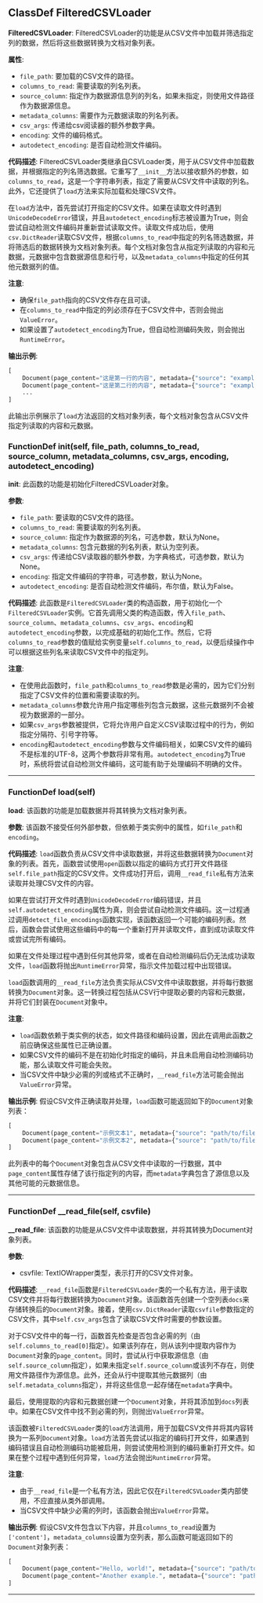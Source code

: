 ## ClassDef FilteredCSVLoader
**FilteredCSVLoader**: FilteredCSVLoader的功能是从CSV文件中加载并筛选指定列的数据，然后将这些数据转换为文档对象列表。

**属性**:
- `file_path`: 要加载的CSV文件的路径。
- `columns_to_read`: 需要读取的列名列表。
- `source_column`: 指定作为数据源信息列的列名，如果未指定，则使用文件路径作为数据源信息。
- `metadata_columns`: 需要作为元数据读取的列名列表。
- `csv_args`: 传递给csv阅读器的额外参数字典。
- `encoding`: 文件的编码格式。
- `autodetect_encoding`: 是否自动检测文件编码。

**代码描述**:
FilteredCSVLoader类继承自CSVLoader类，用于从CSV文件中加载数据，并根据指定的列名筛选数据。它重写了`__init__`方法以接收额外的参数，如`columns_to_read`，这是一个字符串列表，指定了需要从CSV文件中读取的列名。此外，它还提供了`load`方法来实际加载和处理CSV文件。

在`load`方法中，首先尝试打开指定的CSV文件。如果在读取文件时遇到`UnicodeDecodeError`错误，并且`autodetect_encoding`标志被设置为True，则会尝试自动检测文件编码并重新尝试读取文件。读取文件成功后，使用`csv.DictReader`读取CSV文件，根据`columns_to_read`中指定的列名筛选数据，并将筛选后的数据转换为文档对象列表。每个文档对象包含从指定列读取的内容和元数据，元数据中包含数据源信息和行号，以及`metadata_columns`中指定的任何其他元数据列的值。

**注意**:
- 确保`file_path`指向的CSV文件存在且可读。
- 在`columns_to_read`中指定的列必须存在于CSV文件中，否则会抛出`ValueError`。
- 如果设置了`autodetect_encoding`为True，但自动检测编码失败，则会抛出`RuntimeError`。

**输出示例**:
```python
[
    Document(page_content="这是第一行的内容", metadata={"source": "example.csv", "row": 0, "其他元数据列名": "值"}),
    Document(page_content="这是第二行的内容", metadata={"source": "example.csv", "row": 1, "其他元数据列名": "值"}),
    ...
]
```
此输出示例展示了`load`方法返回的文档对象列表，每个文档对象包含从CSV文件指定列读取的内容和元数据。
### FunctionDef __init__(self, file_path, columns_to_read, source_column, metadata_columns, csv_args, encoding, autodetect_encoding)
**__init__**: 此函数的功能是初始化FilteredCSVLoader对象。

**参数**:
- `file_path`: 要读取的CSV文件的路径。
- `columns_to_read`: 需要读取的列名列表。
- `source_column`: 指定作为数据源的列名，可选参数，默认为None。
- `metadata_columns`: 包含元数据的列名列表，默认为空列表。
- `csv_args`: 传递给CSV读取器的额外参数，为字典格式，可选参数，默认为None。
- `encoding`: 指定文件编码的字符串，可选参数，默认为None。
- `autodetect_encoding`: 是否自动检测文件编码，布尔值，默认为False。

**代码描述**:
此函数是`FilteredCSVLoader`类的构造函数，用于初始化一个`FilteredCSVLoader`实例。它首先调用父类的构造函数，传入`file_path`、`source_column`、`metadata_columns`、`csv_args`、`encoding`和`autodetect_encoding`参数，以完成基础的初始化工作。然后，它将`columns_to_read`参数的值赋给实例变量`self.columns_to_read`，以便后续操作中可以根据这些列名来读取CSV文件中的指定列。

**注意**:
- 在使用此函数时，`file_path`和`columns_to_read`参数是必需的，因为它们分别指定了CSV文件的位置和需要读取的列。
- `metadata_columns`参数允许用户指定哪些列包含元数据，这些元数据列不会被视为数据源的一部分。
- 如果`csv_args`参数被提供，它将允许用户自定义CSV读取过程中的行为，例如指定分隔符、引号字符等。
- `encoding`和`autodetect_encoding`参数与文件编码相关，如果CSV文件的编码不是标准的UTF-8，这两个参数将非常有用。`autodetect_encoding`为True时，系统将尝试自动检测文件编码，这可能有助于处理编码不明确的文件。
***
### FunctionDef load(self)
**load**: 该函数的功能是加载数据并将其转换为文档对象列表。

**参数**: 该函数不接受任何外部参数，但依赖于类实例中的属性，如`file_path`和`encoding`。

**代码描述**: `load`函数负责从CSV文件中读取数据，并将这些数据转换为`Document`对象的列表。首先，函数尝试使用`open`函数以指定的编码方式打开文件路径`self.file_path`指定的CSV文件。文件成功打开后，调用`__read_file`私有方法来读取并处理CSV文件的内容。

如果在尝试打开文件时遇到`UnicodeDecodeError`编码错误，并且`self.autodetect_encoding`属性为真，则会尝试自动检测文件编码。这一过程通过调用`detect_file_encodings`函数实现，该函数返回一个可能的编码列表。然后，函数会尝试使用这些编码中的每一个重新打开并读取文件，直到成功读取文件或尝试完所有编码。

如果在文件处理过程中遇到任何其他异常，或者在自动检测编码后仍无法成功读取文件，`load`函数将抛出`RuntimeError`异常，指示文件加载过程中出现错误。

`load`函数调用的`__read_file`方法负责实际从CSV文件中读取数据，并将每行数据转换为`Document`对象。这一转换过程包括从CSV行中提取必要的内容和元数据，并将它们封装在`Document`对象中。

**注意**: 
- `load`函数依赖于类实例的状态，如文件路径和编码设置，因此在调用此函数之前应确保这些属性已正确设置。
- 如果CSV文件的编码不是在初始化时指定的编码，并且未启用自动检测编码功能，那么读取文件可能会失败。
- 当CSV文件中缺少必需的列或格式不正确时，`__read_file`方法可能会抛出`ValueError`异常。

**输出示例**: 假设CSV文件正确读取并处理，`load`函数可能返回如下的`Document`对象列表：
```python
[
    Document(page_content="示例文本1", metadata={"source": "path/to/file.csv", "row": 0, "其他元数据": "值"}),
    Document(page_content="示例文本2", metadata={"source": "path/to/file.csv", "row": 1, "其他元数据": "值"})
]
```
此列表中的每个`Document`对象包含从CSV文件中读取的一行数据，其中`page_content`属性存储了该行指定列的内容，而`metadata`字典包含了源信息以及其他可能的元数据信息。
***
### FunctionDef __read_file(self, csvfile)
**__read_file**: 该函数的功能是从CSV文件中读取数据，并将其转换为Document对象列表。

**参数**:
- csvfile: TextIOWrapper类型，表示打开的CSV文件对象。

**代码描述**:
`__read_file`函数是`FilteredCSVLoader`类的一个私有方法，用于读取CSV文件并将每行数据转换为`Document`对象。该函数首先创建一个空列表`docs`来存储转换后的`Document`对象。接着，使用`csv.DictReader`读取`csvfile`参数指定的CSV文件，其中`self.csv_args`包含了读取CSV文件时需要的参数设置。

对于CSV文件中的每一行，函数首先检查是否包含必需的列（由`self.columns_to_read[0]`指定）。如果该列存在，则从该列中提取内容作为`Document`对象的`page_content`。同时，尝试从行中获取源信息（由`self.source_column`指定），如果未指定`self.source_column`或该列不存在，则使用文件路径作为源信息。此外，还会从行中提取其他元数据列（由`self.metadata_columns`指定），并将这些信息一起存储在`metadata`字典中。

最后，使用提取的内容和元数据创建一个`Document`对象，并将其添加到`docs`列表中。如果在CSV文件中找不到必需的列，则抛出`ValueError`异常。

该函数被`FilteredCSVLoader`类的`load`方法调用，用于加载CSV文件并将其内容转换为一系列`Document`对象。`load`方法首先尝试以指定的编码打开文件，如果遇到编码错误且自动检测编码功能被启用，则尝试使用检测到的编码重新打开文件。如果在整个过程中遇到任何异常，`load`方法会抛出`RuntimeError`异常。

**注意**:
- 由于`__read_file`是一个私有方法，因此它仅在`FilteredCSVLoader`类内部使用，不应直接从类外部调用。
- 当CSV文件中缺少必需的列时，该函数会抛出`ValueError`异常。

**输出示例**:
假设CSV文件包含以下内容，并且`columns_to_read`设置为`['content']`，`metadata_columns`设置为空列表，那么函数可能返回如下的`Document`对象列表：
```python
[
    Document(page_content="Hello, world!", metadata={"source": "path/to/file.csv", "row": 0}),
    Document(page_content="Another example.", metadata={"source": "path/to/file.csv", "row": 1})
]
```
***
